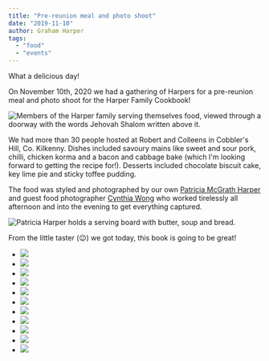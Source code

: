 ```yaml
---
title: "Pre-reunion meal and photo shoot"
date: "2019-11-10"
author: Graham Harper
tags:
  - "food"
  - "events"
---
```


What a delicious day!

On November 10th, 2020 we had a gathering of Harpers for a pre-reunion meal and photo shoot for the Harper Family Cookbook!

![Members of the Harper family serving themselves food, viewed through a doorway with the words Jehovah Shalom written above it.](images/IMG_1355-683x1024.jpeg)

We had more than 30 people hosted at Robert and Colleens in Cobbler's Hill, Co. Kilkenny. Dishes included savoury mains like sweet and sour pork, chilli, chicken korma and a bacon and cabbage bake (which I'm looking forward to getting the recipe for!). Desserts included chocolate biscuit cake, key lime pie and sticky toffee pudding.

The food was styled and photographed by our own [Patricia McGrath Harper](https://www.facebook.com/patricia.harper.98?fref=gs&__tn__=%2CdK-R-R&eid=ARAKIYKOgWXOwioHkIXawFqipfwfKbhZYyzZ0Lr4l1WRapYAQ5EENuSgmYY2gotltJwYlDYWohtO6jWe&dti=121341441277128&hc_location=group) and guest food photographer [Cynthia Wong](https://www.instagram.com/thetravellingfoodpoet/) who worked tirelessly all afternoon and into the evening to get everything captured.

![Patricia Harper holds a serving board with butter, soup and bread.](images/IMG_1364-683x1024.jpeg)

From the little taster (😉) we got today, this book is going to be great!

- ![](images/IMG_4785-1024x768.jpeg)
- ![](images/IMG_4784-768x1024.jpeg)
- ![](images/IMG_4776-768x1024.jpeg)
- ![](images/IMG_1360-683x1024.jpeg)
- ![](images/IMG_1359-683x1024.jpeg)
- ![](images/IMG_1358-683x1024.jpeg)
- ![](images/IMG_1354-1024x683.jpeg)
- ![](images/IMG_1350-683x1024.jpeg)
- ![](images/IMG_1329-683x1024.jpeg)
- ![](images/IMG_1322-683x1024.jpeg)
- ![](images/IMG_1316-683x1024.jpeg)
